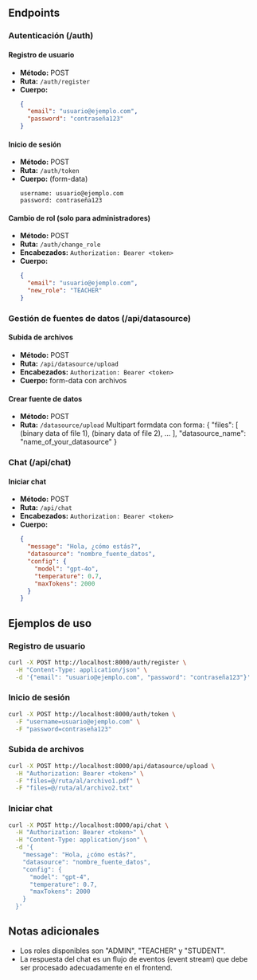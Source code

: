 ## Endpoints

### Autenticación (/auth)

#### Registro de usuario
- **Método:** POST
- **Ruta:** `/auth/register`
- **Cuerpo:**
  ```json
  {
    "email": "usuario@ejemplo.com",
    "password": "contraseña123"
  }
  ```

#### Inicio de sesión
- **Método:** POST
- **Ruta:** `/auth/token`
- **Cuerpo:** (form-data)
  ```
  username: usuario@ejemplo.com
  password: contraseña123
  ```

#### Cambio de rol (solo para administradores)
- **Método:** POST
- **Ruta:** `/auth/change_role`
- **Encabezados:** `Authorization: Bearer <token>`
- **Cuerpo:**
  ```json
  {
    "email": "usuario@ejemplo.com",
    "new_role": "TEACHER"
  }
  ```

### Gestión de fuentes de datos (/api/datasource)

#### Subida de archivos
- **Método:** POST
- **Ruta:** `/api/datasource/upload`
- **Encabezados:** `Authorization: Bearer <token>`
- **Cuerpo:** form-data con archivos

#### Crear fuente de datos
- **Método:** POST
- **Ruta:** `/datasource/upload`
Multipart formdata con forma:
{
  "files": [
    (binary data of file 1),
    (binary data of file 2),
    ...
  ],
  "datasource_name": "name_of_your_datasource"
}

### Chat (/api/chat)

#### Iniciar chat
- **Método:** POST
- **Ruta:** `/api/chat`
- **Encabezados:** `Authorization: Bearer <token>`
- **Cuerpo:**
  ```json
  {
    "message": "Hola, ¿cómo estás?",
    "datasource": "nombre_fuente_datos",
    "config": {
      "model": "gpt-4o",
      "temperature": 0.7,
      "maxTokens": 2000
    }
  }
  ```

## Ejemplos de uso

### Registro de usuario
```bash
curl -X POST http://localhost:8000/auth/register \
  -H "Content-Type: application/json" \
  -d '{"email": "usuario@ejemplo.com", "password": "contraseña123"}'
```

### Inicio de sesión
```bash
curl -X POST http://localhost:8000/auth/token \
  -F "username=usuario@ejemplo.com" \
  -F "password=contraseña123"
```

### Subida de archivos
```bash
curl -X POST http://localhost:8000/api/datasource/upload \
  -H "Authorization: Bearer <token>" \
  -F "files=@/ruta/al/archivo1.pdf" \
  -F "files=@/ruta/al/archivo2.txt"
```

### Iniciar chat
```bash
curl -X POST http://localhost:8000/api/chat \
  -H "Authorization: Bearer <token>" \
  -H "Content-Type: application/json" \
  -d '{
    "message": "Hola, ¿cómo estás?",
    "datasource": "nombre_fuente_datos",
    "config": {
      "model": "gpt-4",
      "temperature": 0.7,
      "maxTokens": 2000
    }
  }'
```

## Notas adicionales
- Los roles disponibles son "ADMIN", "TEACHER" y "STUDENT".
- La respuesta del chat es un flujo de eventos (event stream) que debe ser procesado adecuadamente en el frontend.
